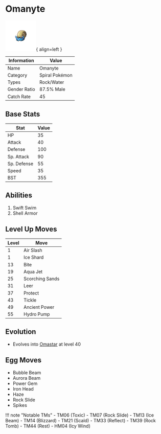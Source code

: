 # Omanyte

![Omanyte](../images/pokemon/138.png){ align=left }

| Information | Value |
|------------|--------|
| Name | Omanyte |
| Category | Spiral Pokémon |
| Types | Rock/Water |
| Gender Ratio | 87.5% Male |
| Catch Rate | 45 |

## Base Stats

| Stat | Value |
|------|-------|
| HP | 35 |
| Attack | 40 |
| Defense | 100 |
| Sp. Attack | 90 |
| Sp. Defense | 55 |
| Speed | 35 |
| BST | 355 |

## Abilities
1. Swift Swim
2. Shell Armor

## Level Up Moves
| Level | Move |
|-------|------|
| 1 | Air Slash |
| 1 | Ice Shard |
| 13 | Bite |
| 19 | Aqua Jet |
| 25 | Scorching Sands |
| 31 | Leer |
| 37 | Protect |
| 43 | Tickle |
| 49 | Ancient Power |
| 55 | Hydro Pump |

## Evolution
- Evolves into [Omastar](139-omastar.md) at level 40

## Egg Moves
- Bubble Beam
- Aurora Beam
- Power Gem
- Iron Head
- Haze
- Rock Slide
- Spikes

!!! note "Notable TMs"
    - TM06 (Toxic)
    - TM07 (Rock Slide)
    - TM13 (Ice Beam)
    - TM14 (Blizzard)
    - TM21 (Scald)
    - TM33 (Reflect)
    - TM39 (Rock Tomb)
    - TM44 (Rest)
    - HM04 (Icy Wind)
